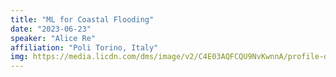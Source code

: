 ```yaml
---
title: "ML for Coastal Flooding"
date: "2023-06-23"
speaker: "Alice Re"
affiliation: "Poli Torino, Italy"
img: https://media.licdn.com/dms/image/v2/C4E03AQFCQU9NvKwnnA/profile-displayphoto-shrink_200_200/profile-displayphoto-shrink_200_200/0/1569493118002?e=2147483647&v=beta&t=jb3mIFR9Ug1IPbNwh5239NvIE54ZZ0z6LXUeFvNjpG4
---
```

